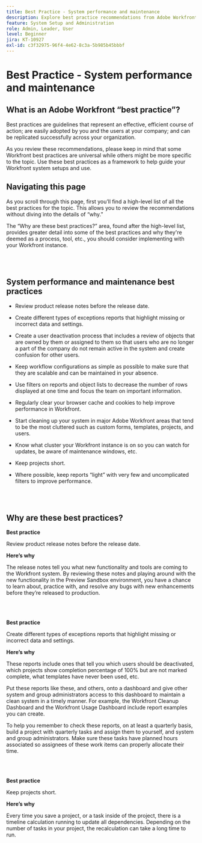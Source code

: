```yaml
---
title: Best Practice - System performance and maintenance
description: Explore best practice recommendations from Adobe Workfront experts about Workfront system performance and maintenance.
feature: System Setup and Administration
role: Admin, Leader, User
level: Beginner
jira: KT-10927
exl-id: c3f32975-96f4-4e62-8c3a-5b985b45bbbf
---
```

# Best Practice - System performance and maintenance

## What is an Adobe Workfront “best practice”? 

Best practices are guidelines that represent an effective, efficient course of action; are easily adopted by you and the users at your company; and can be replicated successfully across your organization. 

As you review these recommendations, please keep in mind that some Workfront best practices are universal while others might be more specific to the topic. Use these best practices as a framework to help guide your Workfront system setups and use.

## Navigating this page 

As you scroll through this page, first you’ll find a high-level list of all the best practices for the topic. This allows you to review the recommendations without diving into the details of “why.” 

The “Why are these best practices?” area, found after the high-level list, provides greater detail into some of the best practices and why they're deemed as a process, tool, etc., you should consider implementing with your Workfront instance. 

</br>
</br>

## System performance and maintenance best practices 

* Review product release notes before the release date. 

* Create different types of exceptions reports that highlight missing or incorrect data and settings.

* Create a user deactivation process that includes a review of objects that are owned by them or assigned to them so that users who are no longer a part of the company do not remain active in the system and create confusion for other users. 

* Keep workflow configurations as simple as possible to make sure that they are scalable and can be maintained in your absence. 

* Use filters on reports and object lists to decrease the number of rows displayed at one time and focus the team on important information. 

* Regularly clear your browser cache and cookies to help improve performance in Workfront. 

* Start cleaning up your system in major Adobe Workfront areas that tend to be the most cluttered such as custom forms, templates, projects, and users. 

* Know what cluster your Workfront instance is on so you can watch for updates, be aware of maintenance windows, etc. 

* Keep projects short. 

* Where possible, keep reports “light” with very few and uncomplicated filters to improve performance. 

</br>
</br>

## Why are these best practices? 

**Best practice**

Review product release notes before the release date. 



**Here’s why**

The release notes tell you what new functionality and tools are coming to the Workfront system. By reviewing these notes and playing around with the new functionality in the Preview Sandbox environment, you have a chance to learn about, practice with, and resolve any bugs with new enhancements before they’re released to production.

</br>
</br>

**Best practice**

Create different types of exceptions reports that highlight missing or incorrect data and settings.



**Here’s why**

These reports include ones that tell you which users should be deactivated, which projects show completion percentage of 100% but are not marked complete, what templates have never been used, etc. 

 

Put these reports like these, and others, onto a dashboard and give other system and group administrators access to this dashboard to maintain a clean system in a timely manner. For example, the Workfront Cleanup Dashboard and the Workfront Usage Dashboard include report examples you can create. 



To help you remember to check these reports, on at least a quarterly basis, build a project with quarterly tasks and assign them to yourself, and system and group administrators. Make sure these tasks have planned hours associated so assignees of these work items can properly allocate their time. 

</br>
</br>

**Best practice**

Keep projects short.



**Here’s why**

Every time you save a project, or a task inside of the project, there is a timeline calculation running to update all dependencies. Depending on the number of tasks in your project, the recalculation can take a long time to run.
